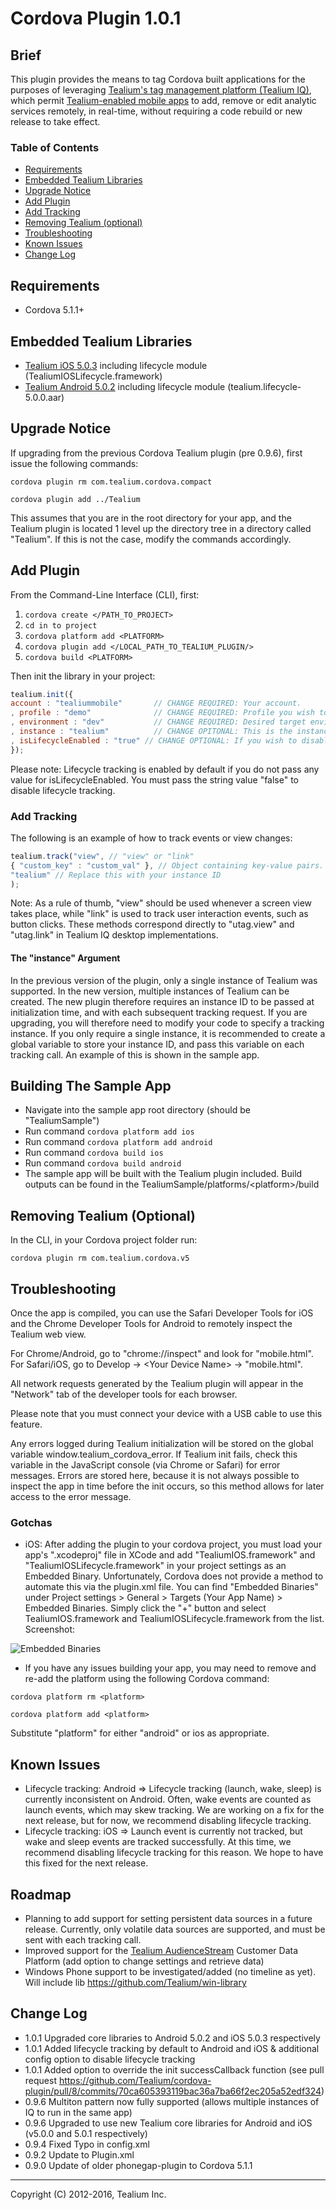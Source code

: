 Cordova Plugin 1.0.1
====================
## Brief

This plugin provides the means to tag Cordova built applications for the purposes of leveraging [Tealium's tag management platform (Tealium IQ)](http://tealium.com/products/enterprise-tag-management/), which permit [Tealium-enabled mobile apps](http://tealium.com/products/enterprise-tag-management/mobile/) to add, remove or edit analytic services remotely, in real-time, without requiring a code rebuild or new release to take effect.

### Table of Contents ###

- [Requirements](#requirements)
- [Embedded Tealium Libraries](#embedded-tealium-libraries)
- [Upgrade Notice](#upgrade-notice)
- [Add Plugin](#add-plugin)
- [Add Tracking](#add-tracking)
- [Removing Tealium (optional)](#removing-tealium-optional)
- [Troubleshooting](#troubleshooting)
- [Known Issues](#known-issues)
- [Change Log](#change-log)

## Requirements

* Cordova 5.1.1+

## Embedded Tealium Libraries

* [Tealium iOS 5.0.3](https://www.github.com/Tealium/tealium-ios) including lifecycle module (TealiumIOSLifecycle.framework)
* [Tealium Android 5.0.2](https://www.github.com/Tealium/tealium-android) including lifecycle module (tealium.lifecycle-5.0.0.aar)

## Upgrade Notice

If upgrading from the previous Cordova Tealium plugin (pre 0.9.6), first issue the following commands:

```cordova plugin rm com.tealium.cordova.compact```

```cordova plugin add ../Tealium```

This assumes that you are in the root directory for your app, and the Tealium plugin is located 1 level up the directory tree in a directory called "Tealium". If this is not the case, modify the commands accordingly.

## Add Plugin
From the Command-Line Interface (CLI), first:

1. ```cordova create </PATH_TO_PROJECT>```
2. ```cd in to project```
3. ```cordova platform add <PLATFORM>```
4. ```cordova plugin add </LOCAL_PATH_TO_TEALIUM_PLUGIN/>```
5. ```cordova build <PLATFORM>```

Then init the library in your project:

```javascript
tealium.init({
account : "tealiummobile" 		// CHANGE REQUIRED: Your account.
, profile : "demo" 				// CHANGE REQUIRED: Profile you wish to use.
, environment : "dev" 			// CHANGE REQUIRED: Desired target environment - "dev", "qa", or "prod".
, instance : "tealium"          // CHANGE OPITONAL: This is the instance name you will use to refer to your tracker once created.
, isLifecycleEnabled : "true" // CHANGE OPTIONAL: If you wish to disable lifecycle tracking (launch, wake, sleep), set this value to STRING false (not boolean false)
});
```
Please note: Lifecycle tracking is enabled by default if you do not pass any value for isLifecycleEnabled. You must pass the string value "false" to disable lifecycle tracking.
### Add Tracking
The following is an example of how to track events or view changes:

```javascript
tealium.track("view", // "view" or "link"
{ "custom_key" : "custom_val" }, // Object containing key-value pairs.
"tealium" // Replace this with your instance ID
);
```

Note: As a rule of thumb, "view" should be used whenever a screen view takes place, while "link" is used to track user interaction events, such as button clicks. These methods correspond directly to "utag.view" and "utag.link" in Tealium IQ desktop implementations.

#### The "instance" Argument
In the previous version of the plugin, only a single instance of Tealium was supported. In the new version, multiple instances of Tealium can be created. The new plugin therefore requires an instance ID to be passed at initialization time, and with each subsequent tracking request. If you are upgrading, you will therefore need to modify your code to specify a tracking instance. If you only require a single instance, it is recommended to create a global variable to store your instance ID, and pass this variable on each tracking call. An example of this is shown in the sample app.

## Building The Sample App

- Navigate into the sample app root directory (should be "TealiumSample")
- Run command ```cordova platform add ios```
- Run command ```cordova platform add android```
- Run command ```cordova build ios```
- Run command ```cordova build android```
- The sample app will be built with the Tealium plugin included. Build outputs can be found in the TealiumSample/platforms/\<platform\>/build

## Removing Tealium (Optional)
In the CLI, in your Cordova project folder run:
```
cordova plugin rm com.tealium.cordova.v5
```

## Troubleshooting
Once the app is compiled, you can use the Safari Developer Tools for iOS and the Chrome Developer Tools for Android to remotely inspect the Tealium web view.

For Chrome/Android, go to "chrome://inspect" and look for "mobile.html".
For Safari/iOS, go to Develop \-\> \<Your Device Name\> \-\> "mobile.html".

All network requests generated by the Tealium plugin will appear in the "Network" tab of the developer tools for each browser.

Please note that you must connect your device with a USB cable to use this feature. 

Any errors logged during Tealium initialization will be stored on the global variable window.tealium\_cordova\_error. If Tealium init fails, check this variable in the JavaScript console (via Chrome or Safari) for error messages. Errors are stored here, because it is not always possible to inspect the app in time before the init occurs, so this method allows for later access to the error message.

### Gotchas
- iOS: After adding the plugin to your cordova project, you must load your app's ".xcodeproj" file in XCode and add "TealiumIOS.framework" and "TealiumIOSLifecycle.framework" in your project settings as an Embedded Binary. Unfortunately, Cordova does not provide a method to automate this via the plugin.xml file. You can find "Embedded Binaries" under Project settings > General > Targets (Your App Name) > Embedded Binaries. Simply click the "+" button and select TealiumIOS.framework and TealiumIOSLifecycle.framework from the list. Screenshot:

![Embedded Binaries](images/embedded_binaries.png)

- If you have any issues building your app, you may need to remove and re-add the platform using the following Cordova command:

```cordova platform rm <platform>```

```cordova platform add <platform>```

Substitute "platform" for either "android" or ios as appropriate.

## Known Issues
- Lifecycle tracking: Android => Lifecycle tracking (launch, wake, sleep) is currently inconsistent on Android. Often, wake events are counted as launch events, which may skew tracking. We are working on a fix for the next release, but for now, we recommend disabling lifecycle tracking.
- Lifecycle tracking: iOS => Launch event is currently not tracked, but wake and sleep events are tracked successfully. At this time, we recommend disabling lifecycle tracking for this reason. We hope to have this fixed for the next release.

## Roadmap
- Planning to add support for setting persistent data sources in a future release. Currently, only volatile data sources are supported, and must be sent with each tracking call.
- Improved support for the [Tealium AudienceStream](http://tealium.com/products/audiencestream/) Customer Data Platform (add option to change settings and retrieve data)
- Windows Phone support to be investigated/added (no timeline as yet). Will include lib https://github.com/Tealium/win-library

## Change Log
- 1.0.1 Upgraded core libraries to Android 5.0.2 and iOS 5.0.3 respectively
- 1.0.1 Added lifecycle tracking by default to Android and iOS & additional config option to disable lifecycle tracking
- 1.0.1 Added option to override the init successCallback function (see pull request https://github.com/Tealium/cordova-plugin/pull/8/commits/70ca605393119bac36a7ba66f2ec205a52edf324)
- 0.9.6 Multiton pattern now fully supported (allows multiple instances of IQ to run in the same app)
- 0.9.6 Upgraded to use new Tealium core libraries for Android and iOS (v5.0.0 and 5.0.1 respectively)
- 0.9.4 Fixed Typo in config.xml
- 0.9.2 Update to Plugin.xml
- 0.9.0 Update of older phonegap-plugin to Cordova 5.1.1


------------------------------------------------------

Copyright (C) 2012-2016, Tealium Inc.
